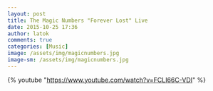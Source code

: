 ```yaml
---
layout: post
title: The Magic Numbers "Forever Lost" Live
date: 2015-10-25 17:36
author: latok
comments: true
categories: [Music]
image: /assets/img/magicnumbers.jpg
image-sm: /assets/img/magicnumbers.jpg
---
```

{% youtube "https://www.youtube.com/watch?v=FCLI66C-VDI" %}
